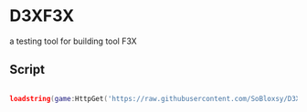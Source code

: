 # D3XF3X
a testing tool for building tool F3X

## Script
```lua

loadstring(game:HttpGet('https://raw.githubusercontent.com/SoBloxsy/D3XF3X'))()

```
